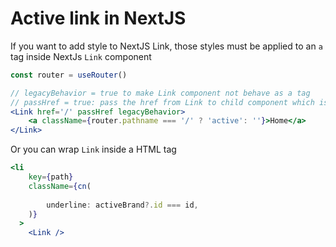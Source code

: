 # Active link in NextJS

If you want to add style to NextJS Link, those styles must be applied to an `a` tag inside NextJs `Link` component
```jsx
const router = useRouter()

// legacyBehavior = true to make Link component not behave as a tag
// passHref = true: pass the href from Link to child component which is an a tag here.
<Link href='/' passHref legacyBehavior>
	<a className={router.pathname === '/' ? 'active': ''}>Home</a>
</Link>
```

Or you can wrap `Link` inside a HTML tag

```jsx
<li
    key={path}
    className={cn(
   
        underline: activeBrand?.id === id,
    )}
  >
    <Link />
```
